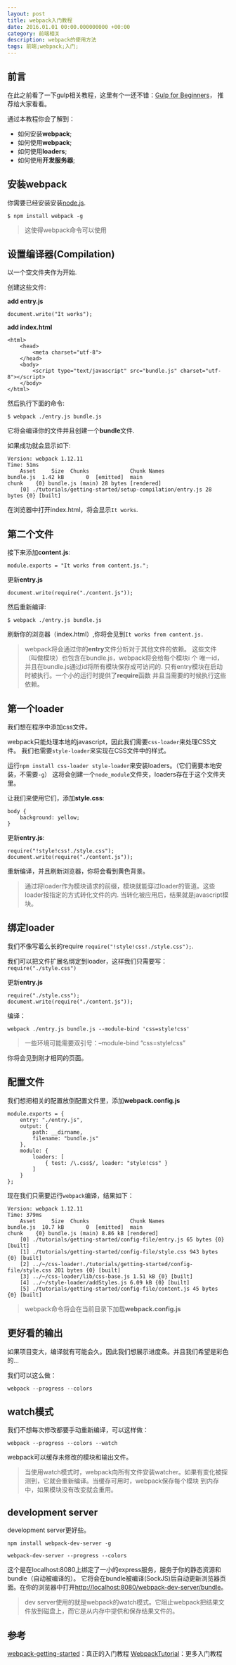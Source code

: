 ```yaml
---
layout: post
title: webpack入门教程
date: 2016.01.01 00:00.000000000 +00:00
category: 前端相关
description: webpack的使用方法
tags: 前端;webpack;入门;
---
```



## 前言

在此之前看了一下gulp相关教程，这里有个一还不错：[Gulp for Beginners](https://css-tricks.com/gulp-for-beginners/)，
推荐给大家看看。

通过本教程你会了解到：<br/>

* 如何安装**webpack**;
* 如何使用**webpack**;
* 如何使用**loaders**;
* 如何使用**开发服务器**;

## 安装webpack

你需要已经安装安装[node.js](https://nodejs.org/).

```
$ npm install webpack -g
```

> 这使得webpack命令可以使用

## 设置编译器(Compilation)

以一个空文件夹作为开始. <br/>

创建这些文件:<br/>

**add entry.js**

```
document.write("It works");
```

**add index.html**

```
<html>
    <head>
        <meta charset="utf-8">
    </head>
    <body>
        <script type="text/javascript" src="bundle.js" charset="utf-8"></script>
    </body>
</html>
```

然后执行下面的命令:

```
$ webpack ./entry.js bundle.js
```

它将会编译你的文件并且创建一个**bundle**文件.<br/>

如果成功就会显示如下:

```
Version: webpack 1.12.11
Time: 51ms
    Asset     Size  Chunks             Chunk Names
bundle.js  1.42 kB       0  [emitted]  main
chunk    {0} bundle.js (main) 28 bytes [rendered]
    [0] ./tutorials/getting-started/setup-compilation/entry.js 28 bytes {0} [built]
```

在浏览器中打开index.html，将会显示`It works`.

## 第二个文件

接下来添加**content.js**:

```
module.exports = "It works from content.js.";
```

更新**entry.js**

```
document.write(require("./content.js"));
```

然后重新编译:

```
$ webpack ./entry.js bundle.js
```

刷新你的浏览器（index.html）,你将会见到`It works from content.js.`

> webpack将会通过你的**entry**文件分析对于其他文件的依赖。
> 这些文件（叫做模块）也包含在bundle.js，webpack将会给每个模块i 个
> 唯一id，并且在bundle.js通过id将所有模块保存成可访问的.
> 只有entry模块在启动时被执行。一个小的运行时提供了**require**函数
> 并且当需要的时候执行这些依赖。

## 第一个loader

我们想在程序中添加css文件。

webpack只能处理本地的javascript，因此我们需要`css-loader`来处理CSS文件。
我们也需要`style-loader`来实现在CSS文件中的样式。

运行`npm install css-loader style-loader`来安装loaders。（它们需要本地安装，不需要`-g`）
这将会创建一个`node_module`文件夹，loaders存在于这个文件夹里。

让我们来使用它们，添加**style.css**:

```
body {
    background: yellow;
}
```
更新**entry.js**:

```
require("!style!css!./style.css");
document.write(require("./content.js"));
```
重新编译，并且刷新浏览器，你将会看到黄色背景。

> 通过将loader作为模块请求的前缀，模块就能穿过loader的管道。这些loader按指定的方式转化文件的内.
> 当转化被应用后，结果就是javascript模块。

## 绑定loader

我们不像写着么长的require `require("!style!css!./style.css");`.

我们可以把文件扩展名绑定到loader，这样我们只需要写：`require("./style.css")`

更新**entry.js**

```
require("./style.css");
document.write(require("./content.js"));
```

编译：

```
webpack ./entry.js bundle.js --module-bind 'css=style!css'
```
> 一些环境可能需要双引号：–module-bind “css=style!css”

你将会见到刚才相同的页面。

## 配置文件

我们想把相关的配置放倒配置文件里，添加**webpack.config.js**

```
module.exports = {
    entry: "./entry.js",
    output: {
        path: __dirname,
        filename: "bundle.js"
    },
    module: {
        loaders: [
            { test: /\.css$/, loader: "style!css" }
        ]
    }
};
```

现在我们只需要运行`webpack`编译，结果如下：

```
Version: webpack 1.12.11
Time: 379ms
    Asset     Size  Chunks             Chunk Names
bundle.js  10.7 kB       0  [emitted]  main
chunk    {0} bundle.js (main) 8.86 kB [rendered]
    [0] ./tutorials/getting-started/config-file/entry.js 65 bytes {0} [built]
    [1] ./tutorials/getting-started/config-file/style.css 943 bytes {0} [built]
    [2] ../~/css-loader!./tutorials/getting-started/config-file/style.css 201 bytes {0} [built]
    [3] ../~/css-loader/lib/css-base.js 1.51 kB {0} [built]
    [4] ../~/style-loader/addStyles.js 6.09 kB {0} [built]
    [5] ./tutorials/getting-started/config-file/content.js 45 bytes {0} [built]
```
> webpack命令将会在当前目录下加载**webpack.config.js**

## 更好看的输出

如果项目变大，编译就有可能会久。因此我们想展示进度条。并且我们希望是彩色的...

我们可以这么做：

```
webpack --progress --colors
```

## watch模式

我们不想每次修改都要手动重新编译，可以这样做：

```
webpack --progress --colors --watch
```

webpack可以缓存未修改的模块和输出文件。

> 当使用watch模式时，webpack向所有文件安装watcher。如果有变化被探测到，它就会重新编译。当缓存可用时，webpack保存每个模块
> 到内存中，如果模块没有改变就会重用。

## development server

development server更好些。

```
npm install webpack-dev-server -g
```

```
webpack-dev-server --progress --colors
```

这个是在localhost:8080上绑定了一小的express服务，服务于你的静态资源和bundle（自动被编译的）。
它将会在bundle被编译(SockJS)后自动更新浏览器页面。在你的浏览器中打开[http://localhost:8080/webpack-dev-server/bundle]()。

> dev server使用的就是webpack的watch模式。它阻止webpack把结果文件放到磁盘上，而它是从内存中提供和保存结果文件的。

## 参考

[webpack-getting-started](https://webpack.github.io/docs/tutorials/getting-started/)：真正的入门教程
[WebpackTutorial](https://github.com/AriaFallah/WebpackTutorial/tree/master/part1)：更多入门教程
